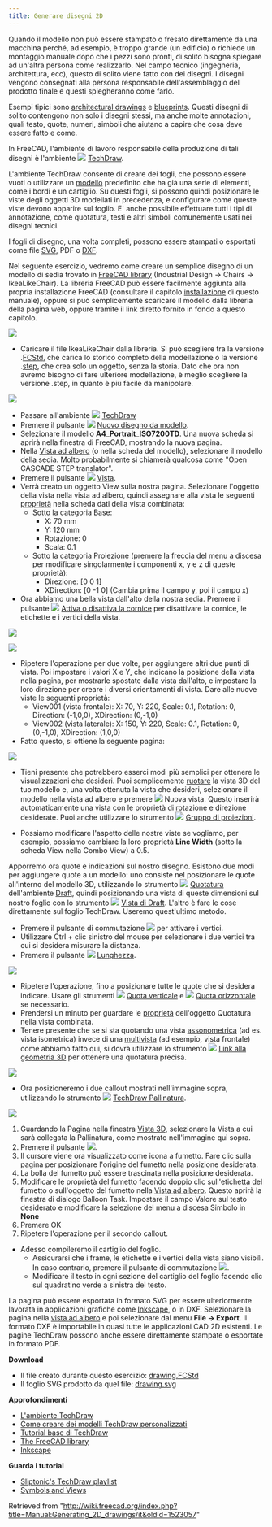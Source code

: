 ```yaml
---
title: Generare disegni 2D
---
```


Quando il modello non può essere stampato o fresato direttamente da una macchina perché, ad esempio, è troppo grande (un edificio) o richiede un montaggio manuale dopo che i pezzi sono pronti, di solito bisogna spiegare ad un'altra persona come realizzarlo. Nel campo tecnico (ingegneria, architettura, ecc), questo di solito viene fatto con dei disegni. I disegni vengono consegnati alla persona responsabile dell'assemblaggio del prodotto finale e questi spiegheranno come farlo.

Esempi tipici sono [architectural drawings](https://en.wikipedia.org/wiki/Architectural_drawing) e [blueprints](https://en.wikipedia.org/wiki/Blueprint). Questi disegni di solito contengono non solo i disegni stessi, ma anche molte annotazioni, quali testo, quote, numeri, simboli che aiutano a capire che cosa deve essere fatto e come.

In FreeCAD, l'ambiente di lavoro responsabile della produzione di tali disegni è l'ambiente ![](/images/Workbench_TechDraw.svg) [TechDraw](/TechDraw_Workbench "TechDraw Workbench").

L'ambiente TechDraw consente di creare dei fogli, che possono essere vuoti o utilizzare un [modello](/TechDraw_Templates/it "TechDraw Templates/it") predefinito che ha già una serie di elementi, come i bordi e un cartiglio. Su questi fogli, si possono quindi posizionare le viste degli oggetti 3D modellati in precedenza, e configurare come queste viste devono apparire sul foglio. E' anche possibile effettuare tutti i tipi di annotazione, come quotatura, testi e altri simboli comunemente usati nei disegni tecnici.

I fogli di disegno, una volta completi, possono essere stampati o esportati come file [SVG](https://en.wikipedia.org/wiki/Scalable_Vector_Graphics), PDF o [DXF](https://en.wikipedia.org/wiki/AutoCAD_DXF).

Nel seguente esercizio, vedremo come creare un semplice disegno di un modello di sedia trovato in [FreeCAD library](https://github.com/FreeCAD/FreeCAD-library) (Industrial Design → Chairs → IkeaLikeChair). La libreria FreeCAD può essere facilmente aggiunta alla propria installazione FreeCAD (consultare il capitolo [installazione](/Manual:Installing/it "Manual:Installing/it") di questo manuale), oppure si può semplicemente scaricare il modello dalla libreria della pagina web, oppure tramite il link diretto fornito in fondo a questo capitolo.

![](/images/Exercise_TechDraw_01.png)

- Caricare il file IkeaLikeChair dalla libreria. Si può scegliere tra la versione .[FCStd](/File_Format_FCStd/it "File Format FCStd/it"), che carica lo storico completo della modellazione o la versione .[step](/index.php?title=STEP&action=edit&redlink=1 "STEP (page does not exist)"), che crea solo un oggetto, senza la storia. Dato che ora non avremo bisogno di fare ulteriore modellazione, è meglio scegliere la versione .step, in quanto è più facile da manipolare.

![](/images/Parts_library.jpg)

- Passare all'ambiente ![](/images/Workbench_TechDraw.svg) [TechDraw](/TechDraw_Workbench/it "TechDraw Workbench/it")
- Premere il pulsante ![](/images/TechDraw_PageTemplate.svg) [Nuovo disegno da modello](/TechDraw_PageTemplate/it "TechDraw PageTemplate/it").
- Selezionare il modello **A4_Portrait_ISO7200TD**. Una nuova scheda si aprirà nella finestra di FreeCAD, mostrando la nuova pagina.
- Nella [Vista ad albero](/Tree_view/it "Tree view/it") (o nella scheda del modello), selezionare il modello della sedia. Molto probabilmente si chiamerà qualcosa come "Open CASCADE STEP translator".
- Premere il pulsante ![](/images/TechDraw_View.svg) [Vista](/TechDraw_View/it "TechDraw View/it").
- Verrà creato un oggetto View sulla nostra pagina. Selezionare l'oggetto della vista nella vista ad albero, quindi assegnare alla vista le seguenti [proprietà](/TechDraw_View#Properties/it "TechDraw View") nella scheda dati della vista combinata:
  - Sotto la categoria Base:
    - X: 70 mm
    - Y: 120 mm
    - Rotazione: 0
    - Scala: 0.1
  - Sotto la categoria Proiezione (premere la freccia del menu a discesa per modificare singolarmente i componenti x, y e z di queste proprietà):
    - Direzione: [0 0 1]
    - XDirection: [0 -1 0] (Cambia prima il campo y, poi il campo x)
- Ora abbiamo una bella vista dall'alto della nostra sedia. Premere il pulsante ![](/images/TechDraw_ToggleFrame.svg) [Attiva o disattiva la cornice](/TechDraw_ToggleFrame/it "TechDraw ToggleFrame/it") per disattivare la cornice, le etichette e i vertici della vista.

![](/images/Exercise_drawing_02.jpg)

![](/images/Exercise_drawing_02.jpg)

- Ripetere l'operazione per due volte, per aggiungere altri due punti di vista. Poi impostare i valori X e Y, che indicano la posizione della vista nella pagina, per mostrarle spostate dalla vista dall'alto, e impostare la loro direzione per creare i diversi orientamenti di vista. Dare alle nuove viste le seguenti proprietà:
  - View001 (vista frontale): X: 70, Y: 220, Scale: 0.1, Rotation: 0, Direction: (-1,0,0), XDirection: (0,-1,0)
  - View002 (vista laterale): X: 150, Y: 220, Scale: 0.1, Rotation: 0, (0,-1,0), XDirection: (1,0,0)
- Fatto questo, si ottiene la seguente pagina:

![](/images/Exercise_TechDraw_04.png)

- Tieni presente che potrebbero esserci modi più semplici per ottenere le visualizzazioni che desideri. Puoi semplicemente [ruotare](/Manual:Navigating_in_the_3D_view/it "Manual:Navigating in the 3D view/it") la vista 3D del tuo modello e, una volta ottenuta la vista che desideri, selezionare il modello nella vista ad albero e premere ![](/images/TechDraw_View.svg) Nuova vista. Questo inserirà automaticamente una vista con le proprietà di rotazione e direzione desiderate. Puoi anche utilizzare lo strumento ![](/images/TechDraw_ProjectionGroup.svg) [Gruppo di proiezioni](/TechDraw_ProjectionGroup/it "TechDraw ProjectionGroup/it").

- Possiamo modificare l'aspetto delle nostre viste se vogliamo, per esempio, possiamo cambiare la loro proprietà **Line Width** (sotto la scheda View nella Combo View) a 0.5.

Apporremo ora quote e indicazioni sul nostro disegno. Esistono due modi per aggiungere quote a un modello: uno consiste nel posizionare le quote all'interno del modello 3D, utilizzando lo strumento ![](/images/Draft_Dimension.svg) [Quotatura](/Draft_Dimension/it "Draft Dimension/it") dell'ambiente [Draft](/Draft_Workbench/it "Draft Workbench/it"), quindi posizionando una vista di queste dimensioni sul nostro foglio con lo strumento ![](/images/TechDraw_DraftView.svg) [Vista di Draft](/TechDraw_DraftView/it "TechDraw DraftView/it"). L'altro è fare le cose direttamente sul foglio TechDraw. Useremo quest'ultimo metodo.

- Premere il pulsante di commutazione ![](/images/TechDraw_ToggleFrame.svg) per attivare i vertici.
- Utilizzare Ctrl + clic sinistro del mouse per selezionare i due vertici tra cui si desidera misurare la distanza.
- Premere il pulsante ![](/images/TechDraw_LengthDimension.svg) [Lunghezza](/TechDraw_LengthDimension/it "TechDraw LengthDimension/it").

![](/images/Exercise_TechDraw_05.png)

- Ripetere l'operazione, fino a posizionare tutte le quote che si desidera indicare. Usare gli strumenti ![](/images/TechDraw_VerticalDimension.svg) [Quota verticale](/TechDraw_VerticalDimension/it "TechDraw VerticalDimension/it") e ![](/images/TechDraw_HorizontalDimension.svg) [Quota orizzontale](/TechDraw_HorizontalDimension/it "TechDraw HorizontalDimension/it") se necessario.
- Prendersi un minuto per guardare le [proprietà](/TechDraw_LengthDimension/it#Proprietà "TechDraw LengthDimension/it") dell'oggetto Quotatura nella vista combinata.
- Tenere presente che se si sta quotando una vista [assonometrica](https://en.wikipedia.org/wiki/Axonometric_projection) (ad es. vista isometrica) invece di una [multivista](https://en.wikipedia.org/wiki/Multiview_projection) (ad esempio, vista frontale) come abbiamo fatto qui, si dovrà utilizzare lo strumento ![](/images/TechDraw_LinkDimension.svg) [Link alla geometria 3D](/TechDraw_LinkDimension/it "TechDraw LinkDimension/it") per ottenere una quotatura precisa.

![](/images/Exercise_TechDraw_07.png)

- Ora posizioneremo i due callout mostrati nell'immagine sopra, utilizzando lo strumento ![](/images/TechDraw_Balloon.svg) [TechDraw Pallinatura](/TechDraw_Balloon/it "TechDraw Balloon/it").

![](/images/Exercise_TechDraw_06.png)

1. Guardando la Pagina nella finestra [Vista 3D](/3D_view/it "3D view/it"), selezionare la Vista a cui sarà collegata la Pallinatura, come mostrato nell'immagine qui sopra.
2. Premere il pulsante ![](/images/TechDraw_Balloon.svg).
3. Il cursore viene ora visualizzato come icona a fumetto. Fare clic sulla pagina per posizionare l'origine del fumetto nella posizione desiderata.
4. La bolla del fumetto può essere trascinata nella posizione desiderata.
5. Modificare le proprietà del fumetto facendo doppio clic sull'etichetta del fumetto o sull'oggetto del fumetto nella [Vista ad albero](/Tree_view/it "Tree view/it"). Questo aprirà la finestra di dialogo Balloon Task. Impostare il campo Valore sul testo desiderato e modificare la selezione del menu a discesa Simbolo in **None**
6. Premere OK
7. Ripetere l'operazione per il secondo callout.

- Adesso compileremo il cartiglio del foglio.
  - Assicurarsi che i frame, le etichette e i vertici della vista siano visibili. In caso contrario, premere il pulsante di commutazione ![](/images/TechDraw_ToggleFrame.svg).
  - Modificare il testo in ogni sezione del cartiglio del foglio facendo clic sul quadratino verde a sinistra del testo.

La pagina può essere esportata in formato SVG per essere ulteriormente lavorata in applicazioni grafiche come [Inkscape](http://www.inkscape.org), o in DXF. Selezionare la pagina nella [vista ad albero](/Tree_view/it "Tree view/it") e poi selezionare dal menu **File → Export**. Il formato DXF è importabile in quasi tutte le applicazioni CAD 2D esistenti. Le pagine TechDraw possono anche essere direttamente stampate o esportate in formato PDF.

**Download**

- Il file creato durante questo esercizio: [drawing.FCStd](https://github.com/JoshuaCall/FreeCAD-manual/blob/master/files/drawing.FCStd)
- Il foglio SVG prodotto da quel file: [drawing.svg](https://github.com/JoshuaCall/FreeCAD-manual/blob/master/files/drawing.svg)

**Approfondimenti**

- [L'ambiente TechDraw](/TechDraw_Workbench/it "TechDraw Workbench/it")
- [Come creare dei modelli TechDraw personalizzati](/TechDraw_TemplateHowTo/it "TechDraw TemplateHowTo/it")
- [Tutorial base di TechDraw](/Basic_TechDraw_Tutorial/it "Basic TechDraw Tutorial/it")
- [The FreeCAD library](https://github.com/FreeCAD/FreeCAD-library)
- [Inkscape](http://www.inkscape.org)

**Guarda i tutorial**

- [Sliptonic's TechDraw playlist](https://www.youtube.com/watch?v=7LbOmSGW9F0&list=PLEuOia-QxyFKQnmM1U9yVo7eNrK_Mcln8)
- [Symbols and Views](https://www.youtube.com/watch?v=cggBR1Ghq7k)

Retrieved from "<http://wiki.freecad.org/index.php?title=Manual:Generating_2D_drawings/it&oldid=1523057>"
